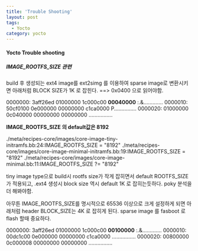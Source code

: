 ```yaml
---
title: 'Trouble Shooting'
layout: post
tags:
  - Yocto
category: yocto
---
```

#### Yocto Trouble shooting

##### IMAGE_ROOTFS_SIZE 관련
build 후 생성되는 ext4 image를 ext2simg 를 이용하여 sparse image로 변환시키면 아래처럼 BLOCK SIZE가 
1K 로 잡힌다. ==> 0x0400 으로 읽어야함.

0000000: 3aff26ed 01000000 1c000c00 **00040000**  :.&.............
0000010: 50cf0100 0e000000 00000000 c1ca0000  P...............
0000020: 01000000 0c040000 00000000 00000000  ................

**IMAGE_ROOTFS_SIZE 의 default값은 8192**

./meta/recipes-core/images/core-image-tiny-initramfs.bb:24:IMAGE_ROOTFS_SIZE = "8192"
./meta/recipes-core/images/core-image-minimal-initramfs.bb:19:IMAGE_ROOTFS_SIZE = "8192"
./meta/recipes-core/images/core-image-minimal.bb:11:IMAGE_ROOTFS_SIZE ?= "8192"

tiny image type으로 build시 rootfs size가 작게 잡히면서 default ROOTFS_SIZE가 적용되고, 
.ext4 생성시 block size 역시 default 1K 로 잡히는듯하다. poky 분석을 더 해봐야함.

아무튼 IMAGE_ROOTFS_SIZE를 명시적으로 65536 이상으로 크게 설정하게 되면 아래처럼 header BLOCK_SIZE는
4K 로 잡히게 된다. sparse image 를 fasboot 로 flash 할때 중요하다.

0000000: 3aff26ed 01000000 1c000c00 **00100000**  :.&.............
0000010: 00dc1c00 0e000000 00000000 c1ca0000  ................
0000020: 00800000 0c000008 00000000 00000000  ................
